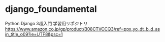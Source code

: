 # django_foundamental
Python Django 3超入門 学習用リポジトリ
https://www.amazon.co.jp/gp/product/B08CTVCCQ3/ref=ppx_yo_dt_b_d_asin_title_o09?ie=UTF8&psc=1
